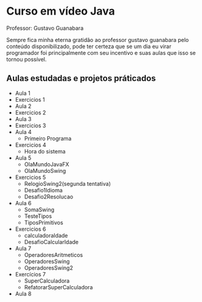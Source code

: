 # Curso em vídeo Java

Professor: Gustavo Guanabara

Sempre fica minha eterna gratidão ao professor gustavo guanabara pelo conteúdo disponibilizado, pode ter certeza que se um dia eu virar programador foi principalmente com seu incentivo e suas aulas que isso se tornou possível.

## Aulas estudadas e projetos práticados

- Aula 1  
- Exercicios 1  
- Aula 2  
- Exercicios 2  
- Aula 3  
- Exercicios 3  
- Aula 4  
    * Primeiro Programa  
- Exercicios 4  
    * Hora do sistema  
- Aula 5  
    * OlaMundoJavaFX  
    * OlaMundoSwing  
- Exercicios 5  
    * RelogioSwing2(segunda tentativa)  
    * Desafio1Idioma  
    * Desafio2Resolucao  
- Aula 6  
    * SomaSwing  
    * TesteTipos  
    * TiposPrimitivos  
- Exercicios 6
    * calculadoraIdade  
    * DesafioCalcularIdade  
- Aula 7  
    * OperadoresAritmeticos  
    * OperadoresSwing  
    * OperadoresSwing2  
- Exercícios 7  
    * SuperCalculadora  
    * RefatorarSuperCalculadora  
- Aula 8  
